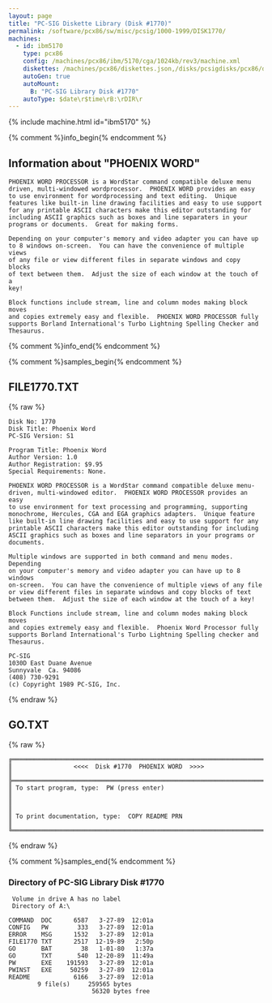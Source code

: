 ```yaml
---
layout: page
title: "PC-SIG Diskette Library (Disk #1770)"
permalink: /software/pcx86/sw/misc/pcsig/1000-1999/DISK1770/
machines:
  - id: ibm5170
    type: pcx86
    config: /machines/pcx86/ibm/5170/cga/1024kb/rev3/machine.xml
    diskettes: /machines/pcx86/diskettes.json,/disks/pcsigdisks/pcx86/diskettes.json
    autoGen: true
    autoMount:
      B: "PC-SIG Library Disk #1770"
    autoType: $date\r$time\rB:\rDIR\r
---
```


{% include machine.html id="ibm5170" %}

{% comment %}info_begin{% endcomment %}

## Information about "PHOENIX WORD"

    PHOENIX WORD PROCESSOR is a WordStar command compatible deluxe menu
    driven, multi-windowed wordprocessor.  PHOENIX WORD provides an easy
    to use environment for wordprocessing and text editing.  Unique
    features like built-in line drawing facilities and easy to use support
    for any printable ASCII characters make this editor outstanding for
    including ASCII graphics such as boxes and line separaters in your
    programs or documents.  Great for making forms.
    
    Depending on your computer's memory and video adapter you can have up
    to 8 windows on-screen.  You can have the convenience of multiple views
    of any file or view different files in separate windows and copy blocks
    of text between them.  Adjust the size of each window at the touch of a
    key!
    
    Block functions include stream, line and column modes making block moves
    and copies extremely easy and flexible.  PHOENIX WORD PROCESSOR fully
    supports Borland International's Turbo Lightning Spelling Checker and
    Thesaurus.
{% comment %}info_end{% endcomment %}

{% comment %}samples_begin{% endcomment %}

## FILE1770.TXT

{% raw %}
```
Disk No: 1770                                                           
Disk Title: Phoenix Word                                                
PC-SIG Version: S1                                                      
                                                                        
Program Title: Phoenix Word                                             
Author Version: 1.0                                                     
Author Registration: $9.95                                              
Special Requirements: None.                                             
                                                                        
PHOENIX WORD PROCESSOR is a WordStar command compatible deluxe menu-    
driven, multi-windowed editor.  PHOENIX WORD PROCESSOR provides an easy 
to use environment for text processing and programming, supporting      
monochrome, Hercules, CGA and EGA graphics adapters.  Unique feature    
like built-in line drawing facilities and easy to use support for any   
printable ASCII characters make this editor outstanding for including   
ASCII graphics such as boxes and line separators in your programs or    
documents.                                                              
                                                                        
Multiple windows are supported in both command and menu modes. Depending
on your computer's memory and video adapter you can have up to 8 windows
on-screen.  You can have the convenience of multiple views of any file  
or view different files in separate windows and copy blocks of text     
between them.  Adjust the size of each window at the touch of a key!    
                                                                        
Block Functions include stream, line and column modes making block moves
and copies extremely easy and flexible.  Phoenix Word Processor fully   
supports Borland International's Turbo Lightning Spelling checker and   
Thesaurus.                                                              
                                                                        
PC-SIG                                                                  
1030D East Duane Avenue                                                 
Sunnyvale  Ca. 94086                                                    
(408) 730-9291                                                          
(c) Copyright 1989 PC-SIG, Inc.                                         
```
{% endraw %}

## GO.TXT

{% raw %}
```
╔═════════════════════════════════════════════════════════════════════════╗
║                 <<<<  Disk #1770  PHOENIX WORD  >>>>                    ║
╠═════════════════════════════════════════════════════════════════════════╣
║ To start program, type:  PW (press enter)                               ║
║                                                                         ║
║ To print documentation, type:  COPY README PRN                          ║
╚═════════════════════════════════════════════════════════════════════════╝
```
{% endraw %}

{% comment %}samples_end{% endcomment %}

### Directory of PC-SIG Library Disk #1770

     Volume in drive A has no label
     Directory of A:\

    COMMAND  DOC      6587   3-27-89  12:01a
    CONFIG   PW        333   3-27-89  12:01a
    ERROR    MSG      1532   3-27-89  12:01a
    FILE1770 TXT      2517  12-19-89   2:50p
    GO       BAT        38   1-01-80   1:37a
    GO       TXT       540  12-20-89  11:49a
    PW       EXE    191593   3-27-89  12:01a
    PWINST   EXE     50259   3-27-89  12:01a
    README            6166   3-27-89  12:01a
            9 file(s)     259565 bytes
                           56320 bytes free
